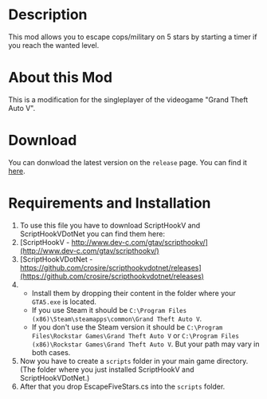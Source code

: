 # Description
This mod allows you to escape cops/military on 5 stars by starting a timer if you reach the wanted level.

# About this Mod
This is a modification for the singleplayer of the videogame "Grand Theft Auto V".

# Download
You can donwload the latest version on the `release` page. You can find it [here](https://github.com/MarcGamesons/gtavmod-escape-five-stars/releases/tag/v1.0.0).

# Requirements and Installation
1. To use this file you have to download ScriptHookV and ScriptHookVDotNet you can find them here:
2. [ScriptHookV - http://www.dev-c.com/gtav/scripthookv/](http://www.dev-c.com/gtav/scripthookv/)
3. [ScriptHookVDotNet - https://github.com/crosire/scripthookvdotnet/releases](https://github.com/crosire/scripthookvdotnet/releases)
4.    * Install them by dropping their content in the folder where your `GTA5.exe` is located.
      * If you use Steam it should be `C:\Program Files (x86)\Steam\steamapps\common\Grand Theft Auto V`.
      * If you don't use the Steam version it should be `C:\Program Files\Rockstar Games\Grand Theft Auto V` or `C:\Program Files (x86)\Rockstar Games\Grand Theft Auto V`. But your path may vary in both cases.
5. Now you have to create a `scripts` folder in your main game directory. (The folder where you just installed ScriptHookV and ScriptHookVDotNet.)
6. After that you drop EscapeFiveStars.cs into the `scripts` folder.
